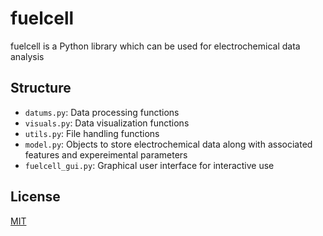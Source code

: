 # fuelcell

fuelcell is a Python library which can be used for electrochemical data analysis

## Structure

- `datums.py`: Data processing functions
- `visuals.py`: Data visualization functions
- `utils.py`: File handling functions
- `model.py`: Objects to store electrochemical data along with associated features  and expereimental parameters
- `fuelcell_gui.py`: Graphical user interface for interactive use

## License

[MIT](https://choosealicense.com/licenses/mit/) 